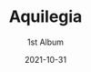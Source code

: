 ---
slug: "/special/aquilegia" # リンク
date: "2021-10-31" # 発売・公開日。ソートにも用いる
title: "Aquilegia" # アルバム名
ogp: ./20211031-aquilegia-ogp.jpg

# ---------------
subtitle: 1st Album
overlay:
  background: '#000000'
  logoColor: '#ffffff'
  lineColor: '#ffffff'
  transition:
    rect1: '#c7c4dd'
    rect2: '#86ADC8'
# ---------------
header_image: ./20211031-aquilegia-header.jpg
header_image_sp:
logo_image: ./20211031-aquilegia-logo.png # Optional header_imageにロゴが含まれていないなら指定。
additional_header_image: ./20211031-aquilegia-wakuL.png
additional_header_image_2: ./20211031-aquilegia-wakuR.png
header:
  scrollMainColor: "#87aec6"
  scrollBackgroundColor: "#f4f5f6"
# ---------------
parallax:
  textColor: "#ffffff"
  overlayColor: "#000000"
  overlayOpacity: 0.5
  imageFilter: grayscale(50%)
# ---------------
poem: 世界に刻む、ただひとつの物語。
description_array: 
  - ファンタジー世界の大冒険をテーマにした、壮大なオーケストラ調の楽曲を収録。
  - カシワデ/Kashiwade 1st Albam # サイトの説明文
descriptionBackgroundImage: 20211031-aquilegia-description-back.jpg
# ---------------
theme:
  base: "#EFF3FA"
  baseSub1: "#e1eff9"
  main: "#1f2837"
  mainSub1: "#787d87"
  mainSub2: "#d5d6d8"
  accent: '#7ba5d4'
# ---------------
news:
  - 2022/12/16
  - 特設サイトをリニューアルしました。
  - 2022/04/26
  - ストリーミング配信を開始しました。ショップURLはInformation欄をご覧ください。
  - 2021/11/01
  - ダウンロード配信を開始しました。ショップURLはInformation欄をご覧ください。
  - 2021/10/31
  - M3 2021秋にて新譜の頒布を行いました！ブースに来てくれたみなさん、ありがとうございました！！
# ---------------
soundcloud: 1146034165
youtube: lDlB0nugkCQ
# ---------------
jacketImage: ./20211031-aquilegia-jacket.jpg
infomation:
  title: Aquilegia
  circle: かしわで音楽工房
  specification: 7曲入り ジュエルケース
  releaseDate: 2021/10/31 秋M3
  booth: 第一展示場 D-01 かしわで音楽工房
  price: 1,000円 (会場頒布価格)
shop:
  download:
    - BOOTH
    - https://kashiwade.booth.pm/items/3399161
    - Bandcamp
    - https://kashiwade.bandcamp.com/album/aquilegia
  cd:
  streaming:
    - Spotify
    - https://open.spotify.com/album/26eT4WJ7Emk4Bx319EdWlo
    - Apple Music
    - https://music.apple.com/jp/album/aquilegia/1610304910?l=en&ls=1&app=music
    - YouTube Music
    - https://music.youtube.com/playlist?list=OLAK5uy_ma76wv3oOj9AbGajykrV0pXhb1bWRl2ZY
    - Amazon Music
    - https://music.amazon.co.jp/albums/B09SM2BP3J
    - LINE MUSIC
    - https://music.line.me/launch?target=album&item=mb00000000025c49ba&cc=JP&v=1
    - Others
    - https://big-up.style/8siI1Odhwa
# ---------------
trackBackgroundImage: ./20211031-aquilegia-header.jpg
track:
  - title: Overture of the Great Adventure
    subinfo: 
  - title: Brilliant Blue Sky
    subinfo: 
  - title: Welcome to the Royal Capital
    subinfo: 
  - title: Thief of the Cobblestone Street
    subinfo:
  - title: Mysterious Powers
    subinfo:
  - title: Everlasting Tranquillity
    subinfo:
  - title: Aquilegia
    subinfo:
# ---------------
credit:
  produce:
    name: Kashiwade
    website: https://kashiwade.work
    twitter: https://twitter.com/kashiwade_music
  other:
    - role: Illustration by
      name: onkyi
      website:
        - Pixiv 
        - https://www.pixiv.net/users/8561384
        - Twitter 
        - https://twitter.com/onkyi_ktpc58

# ---------------

---